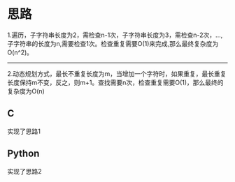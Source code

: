 # 思路

1.遍历，子字符串长度为2，需检查n-1次，子字符串长度为3，需检查n-2次，...,子字符串的长度为n,需要检查1次。检查重复需要O(1)来完成,那么最终复杂度为O(n^2)。

----

2.动态规划方式，最长不重复长度为m，当增加一个字符时，如果重复，最长重复长度保持m不变，反之，则m+1。查找需要n次，检查重复需要O(1)，那么最终的复杂度为O(n)

## C

实现了思路1

## Python

实现了思路2
